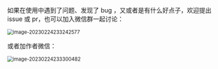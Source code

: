 如果在使用中遇到了问题、发现了 bug ，又或者是有什么好点子，欢迎提出 issue 或 pr，也可以加入微信群一起讨论：

<img src=".\image-20230224233242577.png" alt="image-20230224233242577" style="zoom:80%;" />

或者加作者微信：

<img src=".\image-20230224233300482.png" alt="image-20230224233300482" style="zoom:80%;" />
